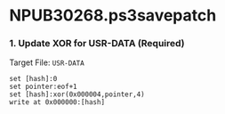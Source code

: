 # NPUB30268.ps3savepatch

### 1. Update XOR for USR-DATA (Required)

Target File: `USR-DATA`

```
set [hash]:0
set pointer:eof+1
set [hash]:xor(0x000004,pointer,4)
write at 0x000000:[hash]
```

